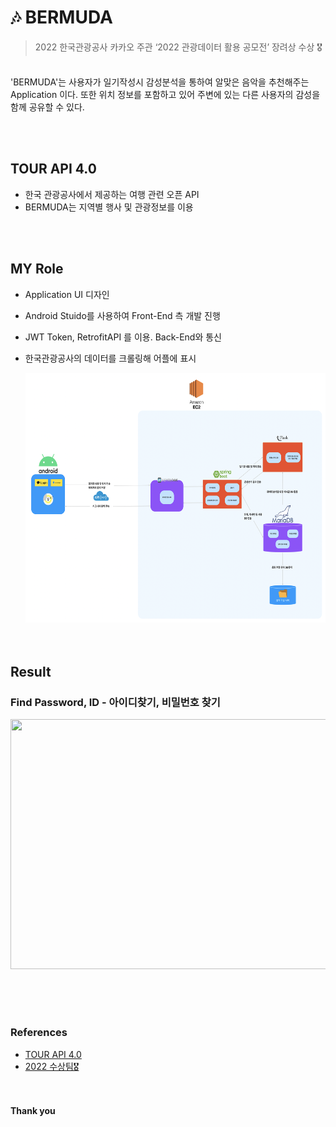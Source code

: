 # 🎶 BERMUDA
> 2022 한국관광공사 카카오 주관 ‘2022 관광데이터 활용 공모전’ 장려상 수상 🎖️️

<br>
'BERMUDA'는 사용자가 일기작성시 감성분석을 통하여 알맞은 음악을 추천해주는 Application 이다. 또한 위치 정보를 포함하고 있어 주변에 있는 다른 사용자의 감성을 함께 공유할 수 있다.

<br><br>
## TOUR API 4.0

- 한국 관광공사에서 제공하는 여행 관련 오픈 API
- BERMUDA는 지역별 행사 및 관광정보를 이용

<BR><BR>
## MY Role
- Application UI 디자인
- Android Stuido를 사용하여 Front-End 측 개발 진행
- JWT Token, RetrofitAPI 를 이용. Back-End와 통신
- 한국관광공사의 데이터를 크롤링해 어플에 표시

  <div align=center> <img src="./images/diagram.png" style="width:630px" height="400px"></div>
  <BR><BR>
## Result

### Find Password, ID - 아이디찾기, 비밀번호 찾기
<div align=center> <img src="./images/find.png" style="width:630px" height="400px"></div>

<br>



  <BR><BR>
### References
- [TOUR API 4.0](https://api.visitkorea.or.kr/#/)
- [2022 수상팀🎖](https://api.visitkorea.or.kr/#/cntBoardDetail?no=2/)

<BR><BR>
**Thank you**

